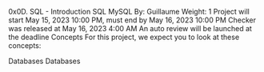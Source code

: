 0x0D. SQL - Introduction
SQL
MySQL
 By: Guillaume
 Weight: 1
 Project will start May 15, 2023 10:00 PM, must end by May 16, 2023 10:00 PM
 Checker was released at May 16, 2023 4:00 AM
 An auto review will be launched at the deadline
Concepts
For this project, we expect you to look at these concepts:

Databases
Databases
